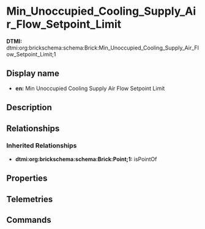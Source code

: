 # Min_Unoccupied_Cooling_Supply_Air_Flow_Setpoint_Limit
**DTMI:** dtmi:org:brickschema:schema:Brick:Min_Unoccupied_Cooling_Supply_Air_Flow_Setpoint_Limit;1
## Display name
- **en:** Min Unoccupied Cooling Supply Air Flow Setpoint Limit
## Description
## Relationships
### Inherited Relationships
* **dtmi:org:brickschema:schema:Brick:Point;1:** isPointOf
## Properties
## Telemetries
## Commands
